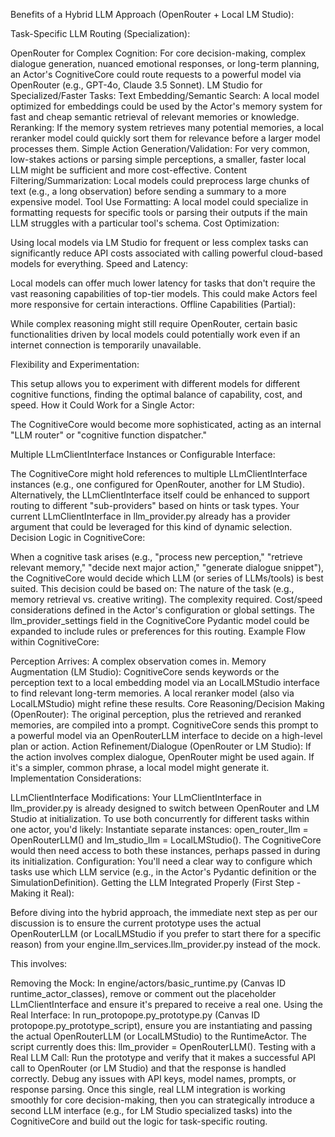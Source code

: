 Benefits of a Hybrid LLM Approach (OpenRouter + Local LM Studio):

Task-Specific LLM Routing (Specialization):

OpenRouter for Complex Cognition: For core decision-making, complex dialogue generation, nuanced emotional responses, or long-term planning, an Actor's CognitiveCore could route requests to a powerful model via OpenRouter (e.g., GPT-4o, Claude 3.5 Sonnet).
LM Studio for Specialized/Faster Tasks:
Text Embedding/Semantic Search: A local model optimized for embeddings could be used by the Actor's memory system for fast and cheap semantic retrieval of relevant memories or knowledge.
Reranking: If the memory system retrieves many potential memories, a local reranker model could quickly sort them for relevance before a larger model processes them.
Simple Action Generation/Validation: For very common, low-stakes actions or parsing simple perceptions, a smaller, faster local LLM might be sufficient and more cost-effective.
Content Filtering/Summarization: Local models could preprocess large chunks of text (e.g., a long observation) before sending a summary to a more expensive model.
Tool Use Formatting: A local model could specialize in formatting requests for specific tools or parsing their outputs if the main LLM struggles with a particular tool's schema.
Cost Optimization:

Using local models via LM Studio for frequent or less complex tasks can significantly reduce API costs associated with calling powerful cloud-based models for everything.
Speed and Latency:

Local models can offer much lower latency for tasks that don't require the vast reasoning capabilities of top-tier models. This could make Actors feel more responsive for certain interactions.
Offline Capabilities (Partial):

While complex reasoning might still require OpenRouter, certain basic functionalities driven by local models could potentially work even if an internet connection is temporarily unavailable.

Flexibility and Experimentation:

This setup allows you to experiment with different models for different cognitive functions, finding the optimal balance of capability, cost, and speed.
How it Could Work for a Single Actor:

The CognitiveCore would become more sophisticated, acting as an internal "LLM router" or "cognitive function dispatcher."

Multiple LLmClientInterface Instances or Configurable Interface:

The CognitiveCore might hold references to multiple LLmClientInterface instances (e.g., one configured for OpenRouter, another for LM Studio).
Alternatively, the LLmClientInterface itself could be enhanced to support routing to different "sub-providers" based on hints or task types. Your current LLmClientInterface in llm_provider.py already has a provider argument that could be leveraged for this kind of dynamic selection.
Decision Logic in CognitiveCore:

When a cognitive task arises (e.g., "process new perception," "retrieve relevant memory," "decide next major action," "generate dialogue snippet"), the CognitiveCore would decide which LLM (or series of LLMs/tools) is best suited.
This decision could be based on:
The nature of the task (e.g., memory retrieval vs. creative writing).
The complexity required.
Cost/speed considerations defined in the Actor's configuration or global settings.
The llm_provider_settings field in the CognitiveCore Pydantic model could be expanded to include rules or preferences for this routing.
Example Flow within CognitiveCore:

Perception Arrives: A complex observation comes in.
Memory Augmentation (LM Studio):
CognitiveCore sends keywords or the perception text to a local embedding model via an LocalLMStudio interface to find relevant long-term memories.
A local reranker model (also via LocalLMStudio) might refine these results.
Core Reasoning/Decision Making (OpenRouter):
The original perception, plus the retrieved and reranked memories, are compiled into a prompt.
CognitiveCore sends this prompt to a powerful model via an OpenRouterLLM interface to decide on a high-level plan or action.
Action Refinement/Dialogue (OpenRouter or LM Studio):
If the action involves complex dialogue, OpenRouter might be used again.
If it's a simpler, common phrase, a local model might generate it.
Implementation Considerations:

LLmClientInterface Modifications: Your LLmClientInterface in llm_provider.py is already designed to switch between OpenRouter and LM Studio at initialization. To use both concurrently for different tasks within one actor, you'd likely:
Instantiate separate instances: open_router_llm = OpenRouterLLM() and lm_studio_llm = LocalLMStudio().
The CognitiveCore would then need access to both these instances, perhaps passed in during its initialization.
Configuration: You'll need a clear way to configure which tasks use which LLM service (e.g., in the Actor's Pydantic definition or the SimulationDefinition).
Getting the LLM Integrated Properly (First Step - Making it Real):

Before diving into the hybrid approach, the immediate next step as per our discussion is to ensure the current prototype uses the actual OpenRouterLLM (or LocalLMStudio if you prefer to start there for a specific reason) from your engine.llm_services.llm_provider.py instead of the mock.

This involves:

Removing the Mock: In engine/actors/basic_runtime.py (Canvas ID runtime_actor_classes), remove or comment out the placeholder LLmClientInterface and ensure it's prepared to receive a real one.
Using the Real Interface: In run_protopope.py_prototype.py (Canvas ID protopope.py_prototype_script), ensure you are instantiating and passing the actual OpenRouterLLM (or LocalLMStudio) to the RuntimeActor. The script currently does this: llm_provider = OpenRouterLLM().
Testing with a Real LLM Call: Run the prototype and verify that it makes a successful API call to OpenRouter (or LM Studio) and that the response is handled correctly. Debug any issues with API keys, model names, prompts, or response parsing.
Once this single, real LLM integration is working smoothly for core decision-making, then you can strategically introduce a second LLM interface (e.g., for LM Studio specialized tasks) into the CognitiveCore and build out the logic for task-specific routing.